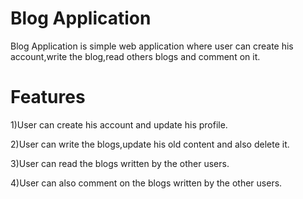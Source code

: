 # Blog Application
Blog Application is simple web application where user can create his account,write the blog,read others blogs and comment on it.

# Features
1)User can create his account and update his profile.

2)User can write the blogs,update his old content and also delete it.

3)User can read the blogs written by the other users.

4)User can also comment on the blogs written by the other users.

